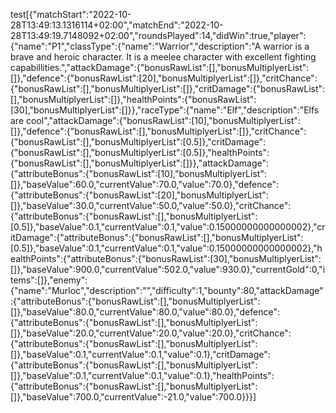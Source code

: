 test[{"matchStart":"2022-10-28T13:49:13.1316114+02:00","matchEnd":"2022-10-28T13:49:19.7148092+02:00","roundsPlayed":14,"didWin":true,"player":{"name":"P1","classType":{"name":"Warrior","description":"A warrior is a brave and heroic character. It is a meelee character with excellent fighting capabillities.","attackDamage":{"bonusRawList":[],"bonusMultiplyerList":[]},"defence":{"bonusRawList":[20],"bonusMultiplyerList":[]},"critChance":{"bonusRawList":[],"bonusMultiplyerList":[]},"critDamage":{"bonusRawList":[],"bonusMultiplyerList":[]},"healthPoints":{"bonusRawList":[30],"bonusMultiplyerList":[]}},"raceType":{"name":"Elf","description":"Elfs are cool","attackDamage":{"bonusRawList":[10],"bonusMultiplyerList":[]},"defence":{"bonusRawList":[],"bonusMultiplyerList":[]},"critChance":{"bonusRawList":[],"bonusMultiplyerList":[0.5]},"critDamage":{"bonusRawList":[],"bonusMultiplyerList":[0.5]},"healthPoints":{"bonusRawList":[],"bonusMultiplyerList":[]}},"attackDamage":{"attributeBonus":{"bonusRawList":[10],"bonusMultiplyerList":[]},"baseValue":60.0,"currentValue":70.0,"value":70.0},"defence":{"attributeBonus":{"bonusRawList":[20],"bonusMultiplyerList":[]},"baseValue":30.0,"currentValue":50.0,"value":50.0},"critChance":{"attributeBonus":{"bonusRawList":[],"bonusMultiplyerList":[0.5]},"baseValue":0.1,"currentValue":0.1,"value":0.15000000000000002},"critDamage":{"attributeBonus":{"bonusRawList":[],"bonusMultiplyerList":[0.5]},"baseValue":0.1,"currentValue":0.1,"value":0.15000000000000002},"healthPoints":{"attributeBonus":{"bonusRawList":[30],"bonusMultiplyerList":[]},"baseValue":900.0,"currentValue":502.0,"value":930.0},"currentGold":0,"items":[]},"enemy":{"name":"Murloc","description":"","difficulty":1,"bounty":80,"attackDamage":{"attributeBonus":{"bonusRawList":[],"bonusMultiplyerList":[]},"baseValue":80.0,"currentValue":80.0,"value":80.0},"defence":{"attributeBonus":{"bonusRawList":[],"bonusMultiplyerList":[]},"baseValue":20.0,"currentValue":20.0,"value":20.0},"critChance":{"attributeBonus":{"bonusRawList":[],"bonusMultiplyerList":[]},"baseValue":0.1,"currentValue":0.1,"value":0.1},"critDamage":{"attributeBonus":{"bonusRawList":[],"bonusMultiplyerList":[]},"baseValue":0.1,"currentValue":0.1,"value":0.1},"healthPoints":{"attributeBonus":{"bonusRawList":[],"bonusMultiplyerList":[]},"baseValue":700.0,"currentValue":-21.0,"value":700.0}}}]